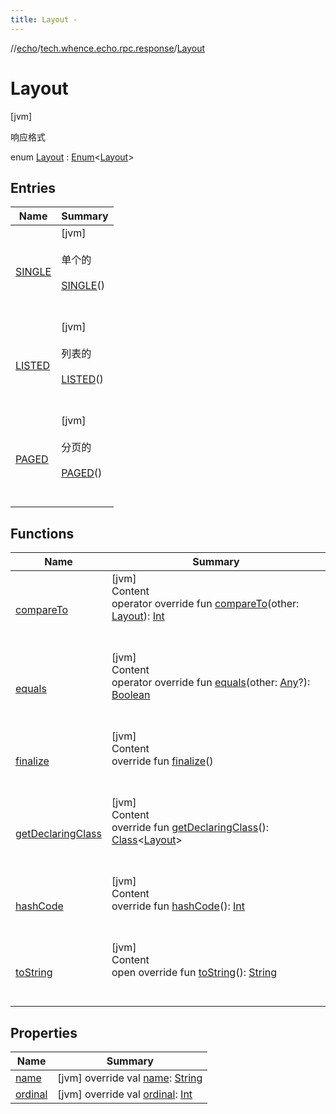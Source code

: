 ```yaml
---
title: Layout -
---
```

//[echo](../../index.md)/[tech.whence.echo.rpc.response](../index.md)/[Layout](index.md)



# Layout  
 [jvm] 

响应格式

enum [Layout](index.md) : [Enum](https://kotlinlang.org/api/latest/jvm/stdlib/kotlin/-enum/index.html)<[Layout](index.md)>    


## Entries  
  
|  Name|  Summary| 
|---|---|
| [SINGLE](-s-i-n-g-l-e/index.md)|  [jvm] <br><br>单个的<br><br>[SINGLE](-s-i-n-g-l-e/index.md)()  <br>  <br>   <br>
| [LISTED](-l-i-s-t-e-d/index.md)|  [jvm] <br><br>列表的<br><br>[LISTED](-l-i-s-t-e-d/index.md)()  <br>  <br>   <br>
| [PAGED](-p-a-g-e-d/index.md)|  [jvm] <br><br>分页的<br><br>[PAGED](-p-a-g-e-d/index.md)()  <br>  <br>   <br>


## Functions  
  
|  Name|  Summary| 
|---|---|
| [compareTo](-p-a-g-e-d/index.md#kotlin/Enum/compareTo/#tech.whence.echo.rpc.response.Layout/PointingToDeclaration/)| [jvm]  <br>Content  <br>operator override fun [compareTo](-p-a-g-e-d/index.md#kotlin/Enum/compareTo/#tech.whence.echo.rpc.response.Layout/PointingToDeclaration/)(other: [Layout](index.md)): [Int](https://kotlinlang.org/api/latest/jvm/stdlib/kotlin/-int/index.html)  <br><br><br>
| [equals](../../tech.whence.echo.webclient.response/-response-mocker/-purpose/-p-a-r-s-e-d/index.md#kotlin/Enum/equals/#kotlin.Any?/PointingToDeclaration/)| [jvm]  <br>Content  <br>operator override fun [equals](../../tech.whence.echo.webclient.response/-response-mocker/-purpose/-p-a-r-s-e-d/index.md#kotlin/Enum/equals/#kotlin.Any?/PointingToDeclaration/)(other: [Any](https://kotlinlang.org/api/latest/jvm/stdlib/kotlin/-any/index.html)?): [Boolean](https://kotlinlang.org/api/latest/jvm/stdlib/kotlin/-boolean/index.html)  <br><br><br>
| [finalize](../../tech.whence.echo.webclient.response/-response-mocker/-purpose/-p-a-r-s-e-d/index.md#kotlin/Enum/finalize/#/PointingToDeclaration/)| [jvm]  <br>Content  <br>override fun [finalize](../../tech.whence.echo.webclient.response/-response-mocker/-purpose/-p-a-r-s-e-d/index.md#kotlin/Enum/finalize/#/PointingToDeclaration/)()  <br><br><br>
| [getDeclaringClass](../../tech.whence.echo.webclient.response/-response-mocker/-purpose/-p-a-r-s-e-d/index.md#kotlin/Enum/getDeclaringClass/#/PointingToDeclaration/)| [jvm]  <br>Content  <br>override fun [getDeclaringClass](../../tech.whence.echo.webclient.response/-response-mocker/-purpose/-p-a-r-s-e-d/index.md#kotlin/Enum/getDeclaringClass/#/PointingToDeclaration/)(): [Class](https://docs.oracle.com/javase/8/docs/api/java/lang/Class.html)<[Layout](index.md)>  <br><br><br>
| [hashCode](../../tech.whence.echo.webclient.response/-response-mocker/-purpose/-p-a-r-s-e-d/index.md#kotlin/Enum/hashCode/#/PointingToDeclaration/)| [jvm]  <br>Content  <br>override fun [hashCode](../../tech.whence.echo.webclient.response/-response-mocker/-purpose/-p-a-r-s-e-d/index.md#kotlin/Enum/hashCode/#/PointingToDeclaration/)(): [Int](https://kotlinlang.org/api/latest/jvm/stdlib/kotlin/-int/index.html)  <br><br><br>
| [toString](../../tech.whence.echo.webclient.response/-response-mocker/-purpose/-p-a-r-s-e-d/index.md#kotlin/Enum/toString/#/PointingToDeclaration/)| [jvm]  <br>Content  <br>open override fun [toString](../../tech.whence.echo.webclient.response/-response-mocker/-purpose/-p-a-r-s-e-d/index.md#kotlin/Enum/toString/#/PointingToDeclaration/)(): [String](https://kotlinlang.org/api/latest/jvm/stdlib/kotlin/-string/index.html)  <br><br><br>


## Properties  
  
|  Name|  Summary| 
|---|---|
| [name](index.md#tech.whence.echo.rpc.response/Layout/name/#/PointingToDeclaration/)|  [jvm] override val [name](index.md#tech.whence.echo.rpc.response/Layout/name/#/PointingToDeclaration/): [String](https://kotlinlang.org/api/latest/jvm/stdlib/kotlin/-string/index.html)   <br>
| [ordinal](index.md#tech.whence.echo.rpc.response/Layout/ordinal/#/PointingToDeclaration/)|  [jvm] override val [ordinal](index.md#tech.whence.echo.rpc.response/Layout/ordinal/#/PointingToDeclaration/): [Int](https://kotlinlang.org/api/latest/jvm/stdlib/kotlin/-int/index.html)   <br>

